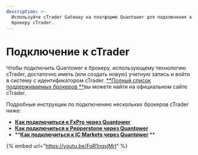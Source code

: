 ```yaml
---
description: >-
  Используйте cTrader Gateway на платформе Quantower для подключения к любому
  брокеру cTrader.
---
```


# Подключение к cTrader

Чтобы подключить Quantower к брокеру, использующему технологию cTrader, достаточно иметь (или создать новую) учетную запись и войти в систему с идентификатором cTrader. [**Полный список поддерживаемых брокеров **](https://ctrader.com/featured-brokers/)вы можете найти на официальном сайте cTrader.

Подробные инструкции по подключению нескольких брокеров cTrader ниже:

* ****[**Как подключиться к FxPro через Quantower**](https://help.quantower.com.ru/connections/connection-to-ctrader/how-to-connect-to-fxpro-via-quantower)****
* ****[**Как подключиться к Pepperstone через Quantower**](https://help.quantower.com.ru/connections/connection-to-ctrader/how-to-connect-to-pepperstone-via-quantower)****
* ****[**Как подключиться к IC Markets через Quantower**](https://help.quantower.com.ru/connections/connection-to-ctrader/how-to-connect-to-ic-markets-via-quantower)** **

{% embed url="https://youtu.be/FqR1nqsjMrI" %}

